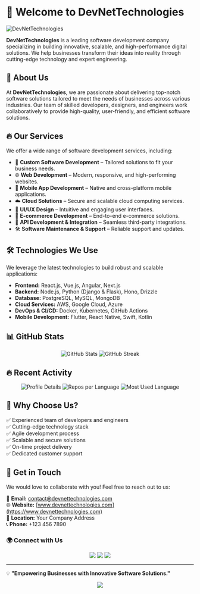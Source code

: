 # 👋 Welcome to DevNetTechnologies

![DevNetTechnologies](https://your-logo-url.com/logo.png)

**DevNetTechnologies** is a leading software development company specializing in building innovative, scalable, and high-performance digital solutions. We help businesses transform their ideas into reality through cutting-edge technology and expert engineering.

## 🚀 About Us
At **DevNetTechnologies**, we are passionate about delivering top-notch software solutions tailored to meet the needs of businesses across various industries. Our team of skilled developers, designers, and engineers work collaboratively to provide high-quality, user-friendly, and efficient software solutions.

## 🔥 Our Services
We offer a wide range of software development services, including:
- 🚀 **Custom Software Development** – Tailored solutions to fit your business needs.
- 🌐 **Web Development** – Modern, responsive, and high-performing websites.
- 📱 **Mobile App Development** – Native and cross-platform mobile applications.
- ☁️ **Cloud Solutions** – Secure and scalable cloud computing services.
- 🎨 **UI/UX Design** – Intuitive and engaging user interfaces.
- 🛒 **E-commerce Development** – End-to-end e-commerce solutions.
- 🔗 **API Development & Integration** – Seamless third-party integrations.
- 🛠 **Software Maintenance & Support** – Reliable support and updates.

## 🛠️ Technologies We Use
We leverage the latest technologies to build robust and scalable applications:
- **Frontend:** React.js, Vue.js, Angular, Next.js
- **Backend:** Node.js, Python (Django & Flask), Hono, Drizzle
- **Database:** PostgreSQL, MySQL, MongoDB
- **Cloud Services:** AWS, Google Cloud, Azure
- **DevOps & CI/CD:** Docker, Kubernetes, GitHub Actions
- **Mobile Development:** Flutter, React Native, Swift, Kotlin

## 📊 GitHub Stats
<p align="center">
  <img src="https://github-readme-stats.vercel.app/api?username=Devnettechnologies&show_icons=true&theme=tokyonight&hide_border=true&count_private=true" alt="GitHub Stats"/>
  <img src="https://github-readme-streak-stats.herokuapp.com/?user=Devnettechnologies&theme=tokyonight&hide_border=true" alt="GitHub Streak"/>
</p>

## 🔥 Recent Activity
<p align="center">
  <img src="https://github-profile-summary-cards.vercel.app/api/cards/profile-details?username=Devnettechnologies&theme=tokyonight" alt="Profile Details"/>
  <img src="https://github-profile-summary-cards.vercel.app/api/cards/repos-per-language?username=Devnettechnologies&theme=tokyonight" alt="Repos per Language"/>
  <img src="https://github-profile-summary-cards.vercel.app/api/cards/most-commit-language?username=Devnettechnologies&theme=tokyonight" alt="Most Used Language"/>
</p>

## 🎯 Why Choose Us?
✅ Experienced team of developers and engineers  
✅ Cutting-edge technology stack  
✅ Agile development process  
✅ Scalable and secure solutions  
✅ On-time project delivery  
✅ Dedicated customer support  

## 📌 Get in Touch
We would love to collaborate with you! Feel free to reach out to us:

📧 **Email:** [contact@devnettechnologies.com](mailto:contact@devnettechnologies.com)  
🌐 **Website:** [www.devnettechnologies.com](https://www.devnettechnologies.com)  
📍 **Location:** Your Company Address  
📞 **Phone:** +123 456 7890  

### 🌍 Connect with Us
<p align="center">
  <a href="https://www.linkedin.com/company/devnettechnologies"><img src="https://img.shields.io/badge/LinkedIn-blue?style=for-the-badge&logo=linkedin" /></a>
  <a href="https://twitter.com/devnettechnologies"><img src="https://img.shields.io/badge/Twitter-blue?style=for-the-badge&logo=twitter" /></a>
  <a href="https://facebook.com/devnettechnologies"><img src="https://img.shields.io/badge/Facebook-blue?style=for-the-badge&logo=facebook" /></a>
</p>

---

💡 **"Empowering Businesses with Innovative Software Solutions."**

<p align="center">
  <img src="https://capsule-render.vercel.app/api?type=waving&color=gradient&height=100&section=footer"/>
</p>


